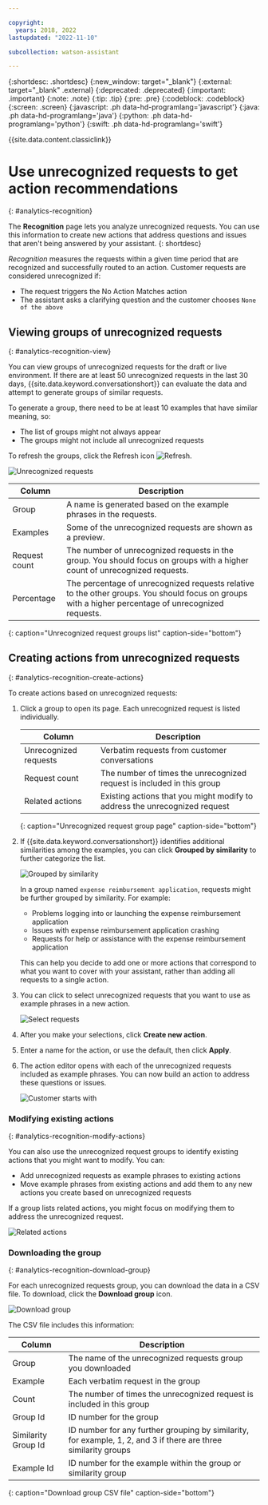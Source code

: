 ```yaml
---

copyright:
  years: 2018, 2022
lastupdated: "2022-11-10"

subcollection: watson-assistant

---
```


{:shortdesc: .shortdesc}
{:new_window: target="_blank"}
{:external: target="_blank" .external}
{:deprecated: .deprecated}
{:important: .important}
{:note: .note}
{:tip: .tip}
{:pre: .pre}
{:codeblock: .codeblock}
{:screen: .screen}
{:javascript: .ph data-hd-programlang='javascript'}
{:java: .ph data-hd-programlang='java'}
{:python: .ph data-hd-programlang='python'}
{:swift: .ph data-hd-programlang='swift'}

{{site.data.content.classiclink}}

# Use unrecognized requests to get action recommendations
{: #analytics-recognition}

The **Recognition** page lets you analyze unrecognized requests. You can use this information to create new actions that address questions and issues that aren't being answered by your assistant.
{: shortdesc}

*Recognition* measures the requests within a given time period that are recognized and successfully routed to an action. Customer requests are considered unrecognized if:
- The request triggers the No Action Matches action
- The assistant asks a clarifying question and the customer chooses `None of the above` 

## Viewing groups of unrecognized requests
{: #analytics-recognition-view}

You can view groups of unrecognized requests for the draft or live environment. If there are at least 50 unrecognized requests in the last 30 days, {{site.data.keyword.conversationshort}} can evaluate the data and attempt to generate groups of similar requests. 

To generate a group, there need to be at least 10 examples that have similar meaning, so:
- The list of groups might not always appear
- The groups might not include all unrecognized requests

To refresh the groups, click the Refresh icon ![Refresh](images/analytics-refresh.png).

![Unrecognized requests](images/analytics-unrecognized-groups.png)

| Column | Description |
| --- | --- |
| Group | A name is generated based on the example phrases in the requests. |
| Examples | Some of the unrecognized requests are shown as a preview. |
| Request count | The number of unrecognized requests in the group. You should focus on groups with a higher count of unrecognized requests. |
| Percentage | The percentage of unrecognized requests relative to the other groups. You should focus on groups with a higher percentage of unrecognized requests. |
{: caption="Unrecognized request groups list" caption-side="bottom"}

## Creating actions from unrecognized requests
{: #analytics-recognition-create-actions}

To create actions based on unrecognized requests:

1. Click a group to open its page. Each unrecognized request is listed individually. 

   | Column | Description |
   | --- | --- |
   | Unrecognized requests | Verbatim requests from customer conversations |
   | Request count | The number of times the unrecognized request is included in this group |
   | Related actions | Existing actions that you might modify to address the unrecognized request |
   {: caption="Unrecognized request group page" caption-side="bottom"}

1. If {{site.data.keyword.conversationshort}} identifies additional similarities among the examples, you can click **Grouped by similarity** to further categorize the list.

   ![Grouped by similarity](images/analytics-unrecognized-grouped-by-similarity.png)

   In a group named `expense reimbursement application`, requests might be further grouped by similarity. For example:
   - Problems logging into or launching the expense reimbursement application
   - Issues with expense reimbursement application crashing
   - Requests for help or assistance with the expense reimbursement application

   This can help you decide to add one or more actions that correspond to what you want to cover with your assistant, rather than adding all requests to a single action.

1. You can click to select unrecognized requests that you want to use as example phrases in a new action.

   ![Select requests](images/analytics-unrecognized-create-action.png)

1. After you make your selections, click **Create new action**.

1. Enter a name for the action, or use the default, then click **Apply**.

1. The action editor opens with each of the unrecognized requests included as example phrases. You can now build an action to address these questions or issues.

   ![Customer starts with](images/analytics-unrecognized-new-action-phrases.png)

### Modifying existing actions
{: #analytics-recognition-modify-actions}

You can also use the unrecognized request groups to identify existing actions that you might want to modify. You can:
- Add unrecognized requests as example phrases to existing actions
- Move example phrases from existing actions and add them to any new actions you create based on unrecognized requests

If a group lists related actions, you might focus on modifying them to address the unrecognized request.

![Related actions](images/analytics-unrecognized-related-actions.png)

### Downloading the group
{: #analytics-recognition-download-group}

For each unrecognized requests group, you can download the data in a CSV file. To download, click the **Download group** icon.

![Download group](images/analytics-unrecognized-download-group.png)

The CSV file includes this information:

| Column | Description |
| --- | --- |
| Group | The name of the unrecognized requests group you downloaded |
| Example | Each verbatim request in the group |
| Count | The number of times the unrecognized request is included in this group |
| Group Id | ID number for the group |
| Similarity Group Id | ID number for any further grouping by similarity, for example, 1, 2, and 3 if there are three similarity groups |
| Example Id | ID number for the example within the group or similarity group |
{: caption="Download group CSV file" caption-side="bottom"}
